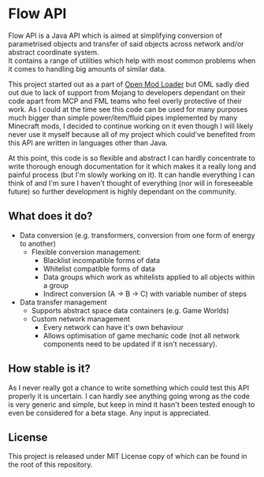 # Flow API

Flow API is a Java API which is aimed at simplifying conversion of parametrised objects and transfer of said objects
across network and/or abstract coordinate system. <br>
It contains a range of utilities which help with most common problems when it comes to handling big amounts of similar
data.

This project started out as a part of [Open Mod Loader](https://github.com/OpenModLoader/OpenModLoader) but OML
sadly died out due to lack of support from Mojang to developers dependant on their code apart from MCP and FML teams
who feel overly protective of their work. As I could at the time see this code can be used for many purposes much
bigger than simple power/item/fluid pipes implemented by many Minecraft mods, I decided to continue working
on it even though I will likely never use it myself because all of my project which could've benefited from this API
are written in languages other than Java.

At this point, this code is so flexible and abstract I can hardly concentrate to write thorough enough documentation
for it which makes it a really long and painful process (but I'm slowly working on it). It can handle everything I can think
of and I'm sure I haven't thought of everything (nor will in foreseeable future) so further development is highly
dependant on the community.

## What does it do?

- Data conversion (e.g. transformers, conversion from one form of energy to another)
    - Flexible conversion management:
        - Blacklist incompatible forms of data
        - Whitelist compatible forms of data
        - Data groups which work as whitelists applied to all objects within a group
        - Indirect conversion (A -> B -> C) with variable number of steps
- Data transfer management
    - Supports abstract space data containers (e.g. Game Worlds)
    - Custom network management
        - Every network can have it's own behaviour
        - Allows optimisation of game mechanic code (not all network components need to be updated if it isn't necessary).

## How stable is it?

As I never really got a chance to write something which could test this API properly it is uncertain. I can hardly see
anything going wrong as the code is very generic and simple, but keep in mind it hasn't been tested enough to even be
considered for a beta stage. Any input is appreciated.

## License

This project is released under MIT License copy of which can be found in the root of this repository.
